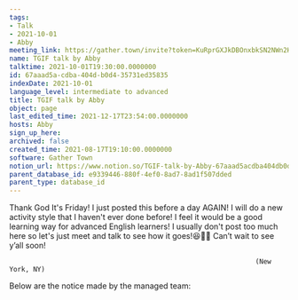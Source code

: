 ```yaml
---
tags:
- Talk
- 2021-10-01
- Abby
meeting_link: https://gather.town/invite?token=KuRprGXJkDBOnxbkSN2NWn2HuHjwl9GJ
name: TGIF talk by Abby
talktime: 2021-10-01T19:30:00.0000000
id: 67aaad5a-cdba-404d-b0d4-35731ed35835
indexDate: 2021-10-01
language_level: intermediate to advanced
title: TGIF talk by Abby
object: page
last_edited_time: 2021-12-17T23:54:00.0000000
hosts: Abby
sign_up_here: 
archived: false
created_time: 2021-08-17T19:10:00.0000000
software: Gather Town
notion_url: https://www.notion.so/TGIF-talk-by-Abby-67aaad5acdba404db0d435731ed35835
parent_database_id: e9339446-880f-4ef0-8ad7-8ad1f507dded
parent_type: database_id
---
```


Thank God It's Friday! I just posted this before a day AGAIN!
I will do a new activity style that I haven't ever done before! I feel it would be a good learning way for advanced English learners!
I usually don't post too much here so let's just meet and talk to see how it goes!😆👍🏻
Can’t wait to see y’all soon!


                                                                  (New York, NY)
                                                  



Below are the notice made by the managed team:


